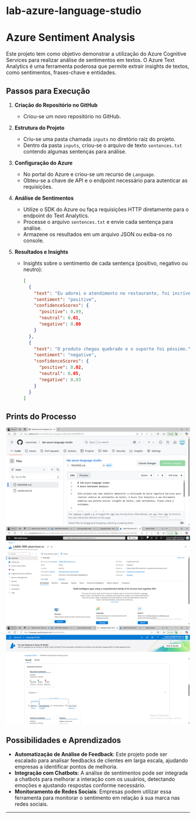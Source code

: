 # lab-azure-language-studio
# Azure Sentiment Analysis

Este projeto tem como objetivo demonstrar a utilização do Azure Cognitive Services para realizar análise de sentimentos em textos. O Azure Text Analytics é uma ferramenta poderosa que permite extrair insights de textos, como sentimentos, frases-chave e entidades.

## Passos para Execução

1. **Criação do Repositório no GitHub**
   - Criou-se um novo repositório no GitHub.
   

2. **Estrutura do Projeto**
   - Criu-se uma pasta chamada `inputs` no diretório raiz do projeto.
   - Dentro da pasta `inputs`, criou-se o arquivo de texto  `sentences.txt` contendo algumas sentenças para análise.


3. **Configuração do Azure**
   - No portal do Azure e criou-se um recurso de `Language`.
   - Obteu-se a chave de API e o endpoint necessário para autenticar as requisições.

4. **Análise de Sentimentos**
   - Utilize o SDK do Azure ou faça requisições HTTP diretamente para o endpoint do Text Analytics.
   - Processe o arquivo `sentences.txt` e envie cada sentença para análise.
   - Armazene os resultados em um arquivo JSON ou exiba-os no console.

5. **Resultados e Insights**
   - Insights sobre o sentimento de cada sentença (positivo, negativo ou neutro):
     ```json
     [
       {
         "text": "Eu adorei o atendimento no restaurante, foi incrível!",
         "sentiment": "positive",
         "confidenceScores": {
           "positive": 0.99,
           "neutral": 0.01,
           "negative": 0.00
         }
       },
       {
         "text": "O produto chegou quebrado e o suporte foi péssimo.",
         "sentiment": "negative",
         "confidenceScores": {
           "positive": 0.02,
           "neutral": 0.05,
           "negative": 0.93
         }
       }
     ]
     ```

## Prints do Processo

![Criação do Repositório](prints/repo_creation.png)
![Configuração do Azure](prints/azure_setup.png)
![Resultados da Análise](prints/analysis_results.png)

## Possibilidades e Aprendizados

- **Automatização de Análise de Feedback**: Este projeto pode ser escalado para analisar feedbacks de clientes em larga escala, ajudando empresas a identificar pontos de melhoria.
- **Integração com Chatbots**: A análise de sentimentos pode ser integrada a chatbots para melhorar a interação com os usuários, detectando emoções e ajustando respostas conforme necessário.
- **Monitoramento de Redes Sociais**: Empresas podem utilizar essa ferramenta para monitorar o sentimento em relação à sua marca nas redes sociais.



---
